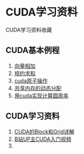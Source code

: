 # CUDA学习资料
CUDA学习资料收藏

## CUDA基本例程
1. [向量相加](./array_add/main.cu)
2. [规约求和](./array_sum/main.cu)
3. [cuda原子操作](./array_sum2/main.cu)
4. [共享内存的动态分配](./shared_memory_malloc/main.cu)
5. [用cuda实现计算圆周率](./calc_pi/main.cu)

## CUDA学习资料
1. [CUDA的Block和Grid详解](https://feimo.blog.csdn.net/article/details/107181883?spm=1001.2101.3001.6661.1&utm_medium=distribute.pc_relevant_t0.none-task-blog-2%7Edefault%7ECTRLIST%7ERate-1-107181883-blog-121794135.pc_relevant_multi_platform_whitelistv4&depth_1-utm_source=distribute.pc_relevant_t0.none-task-blog-2%7Edefault%7ECTRLIST%7ERate-1-107181883-blog-121794135.pc_relevant_multi_platform_whitelistv4&utm_relevant_index=1)
2. [B站UP主CUDA入门视频](https://space.bilibili.com/37270391/channel/seriesdetail?sid=1454805&ctype=0)
3. 
